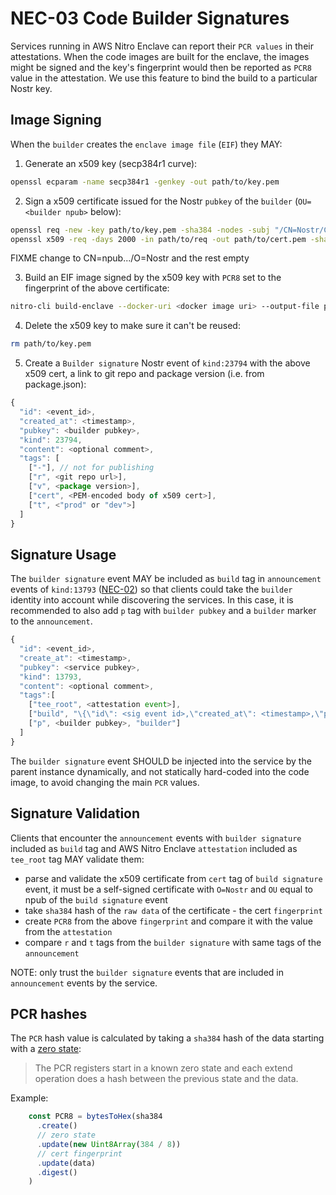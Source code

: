 # NEC-03 Code Builder Signatures

Services running in AWS Nitro Enclave can report their `PCR values` in their attestations. When the code images are built for the enclave, the images might be signed and the key's fingerprint would then be reported as `PCR8` value in the attestation. We use this feature to bind the build to a particular Nostr key.

## Image Signing

When the `builder` creates the `enclave image file` (`EIF`) they MAY:

1. Generate an x509 key (secp384r1 curve):
```bash
openssl ecparam -name secp384r1 -genkey -out path/to/key.pem
```

2. Sign a x509 certificate issued for the Nostr `pubkey` of the `builder` (`OU=<builder npub>` below):
```bash
openssl req -new -key path/to/key.pem -sha384 -nodes -subj "/CN=Nostr/C=US/ST=WA/L=Seattle/O=Nostr/OU=<builder npub>" -out path/to/req
openssl x509 -req -days 2000 -in path/to/req -out path/to/cert.pem -sha384 -signkey path/to/key.pem
```
FIXME change to CN=npub.../O=Nostr and the rest empty

3. Build an EIF image signed by the x509 key with `PCR8` set to the fingerprint of the above certificate:
```bash
nitro-cli build-enclave --docker-uri <docker image uri> --output-file path/to/image.eif --private-key path/to/key.pem --signing-certificate path/to/cert.pem
```

4. Delete the x509 key to make sure it can't be reused:
```bash
rm path/to/key.pem
```

5. Create a `Builder signature` Nostr event of `kind:23794` with the above x509 cert, a link to git repo and package version (i.e. from package.json):
```js
{
  "id": <event_id>,
  "created_at": <timestamp>,
  "pubkey": <builder pubkey>,
  "kind": 23794,
  "content": <optional comment>,
  "tags": [
    ["-"], // not for publishing
    ["r", <git repo url>],
    ["v", <package version>],
    ["cert", <PEM-encoded body of x509 cert>],
    ["t", <"prod" or "dev">]
  ]
}
```

## Signature Usage

The `builder signature` event MAY be included as `build` tag in `announcement` events of `kind:13793` ([NEC-02](./02.md)) so that clients could take the `builder` identity into account while discovering the services. In this case, it is recommended to also add `p` tag with `builder pubkey` and a `builder` marker to the `announcement`.

```js
{
  "id": <event_id>,
  "create_at": <timestamp>,
  "pubkey": <service pubkey>,
  "kind": 13793,
  "content": <optional comment>,
  "tags":[
    ["tee_root", <attestation event>],
    ["build", "\{\"id\": <sig event id>,\"created_at\": <timestamp>,\"pubkey\": <builder pubkey>,\"kind\": 23794,\"content\": <optional comment>,\"tags\": \[\[\"cert\", <x509 cert>\],\[\"r\",<repo url>\]\]\}"],
    ["p", <builder pubkey>, "builder"]
  ]
}
```

The `builder signature` event SHOULD be injected into the service by the parent instance dynamically, and not statically hard-coded into the code image, to avoid changing the main `PCR` values.

## Signature Validation

Clients that encounter the `announcement` events with `builder signature` included as `build` tag and AWS Nitro Enclave `attestation` included as `tee_root` tag MAY validate them:
- parse and validate the x509 certificate from `cert` tag of `build signature` event, it must be a self-signed certificate with `O=Nostr` and `OU` equal to npub of the `build signature` event
- take `sha384` hash of the `raw data` of the certificate - the cert `fingerprint`
- create `PCR8` from the above `fingerprint` and compare it with the value from the `attestation`
- compare `r` and `t` tags from the `builder signature` with same tags of the `announcement`

NOTE: only trust the `builder signature` events that are included in `announcement` events by the service.

## PCR hashes

The `PCR` hash value is calculated by taking a `sha384` hash of the data starting with a [zero state](https://github.com/aws/aws-nitro-enclaves-cli/issues/446#issuecomment-1460766038):

> The PCR registers start in a known zero state and each extend operation does a hash between the previous state and the data.

Example:
```js
    const PCR8 = bytesToHex(sha384
      .create()
      // zero state
      .update(new Uint8Array(384 / 8))
      // cert fingerprint
      .update(data)
      .digest()
    )
```
